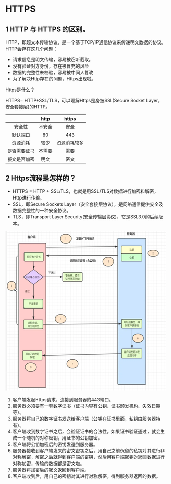 # HTTPS

## 1 HTTP 与 HTTPS 的区别。
HTTP，即超文本传输协议，是一个基于TCP/IP通信协议来传递明文数据的协议。HTTP会存在这几个问题：

- 请求信息是明文传输，容易被窃听截取。
- 没有验证对方身份，存在被冒充的风险
- 数据的完整性未校验，容易被中间人篡改
- 为了解决Http存在的问题，Https出现啦。

Https是什么？

HTTPS= HTTP+SSL/TLS，可以理解Https是身披SSL(Secure Socket Layer，安全套接层)的HTTP。

|              |  http  |    https     |
| :----------: | :----: | :----------: |
|    安全性    | 不安全 |     安全     |
|   默认端口   |   80   |     443      |
|   资源消耗   |  较少  | 资源消耗较多 |
| 是否需要证书 | 不需要 |     需要     |
| 报文是否加密 |  明文  |     密文     |

## 2 Https流程是怎样的？
- HTTPS = HTTP + SSL/TLS，也就是用SSL/TLS对数据进行加密和解密，Http进行传输。
- SSL，即Secure Sockets Layer（安全套接层协议），是网络通信提供安全及数据完整性的一种安全协议。
- TLS，即Transport Layer Security(安全传输层协议)，它是SSL3.0的后续版本。

<img src="img/Https流程.png" width = "800" height = "500"  />

1. 客户端发起Https请求，连接到服务器的443端口。
2. 服务器必须要有一套数字证书（证书内容有公钥、证书颁发机构、失效日期等）。
3. 服务器将自己的数字证书发送给客户端（公钥在证书里面，私钥由服务器持有）。
4. 客户端收到数字证书之后，会验证证书的合法性。如果证书验证通过，就会生成一个随机的对称密钥，用证书的公钥加密。
5. 客户端将公钥加密后的密钥发送到服务器。
6. 服务器接收到客户端发来的密文密钥之后，用自己之前保留的私钥对其进行非对称解密，解密之后就得到客户端的密钥，然后用客户端密钥对返回数据进行对称加密，传输的数据都是密文啦。
7. 服务器将加密后的密文返回到客户端。
8. 客户端收到后，用自己的密钥对其进行对称解密，得到服务器返回的数据。